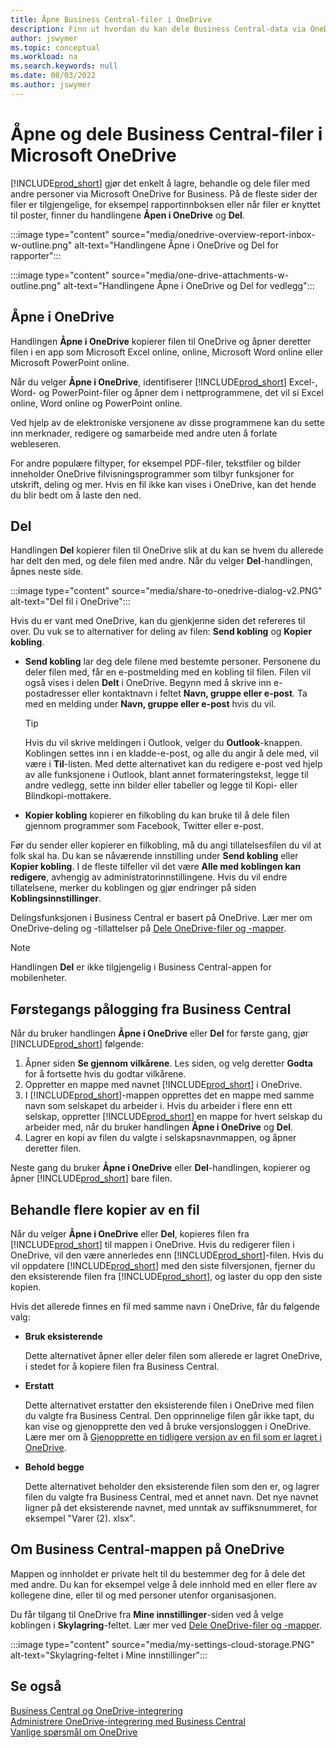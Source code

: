 ```yaml
---
title: Åpne Business Central-filer i OneDrive
description: Finn ut hvordan du kan dele Business Central-data via OneDrive for Business.
author: jswymer
ms.topic: conceptual
ms.workload: na
ms.search.keywords: null
ms.date: 08/03/2022
ms.author: jswymer
---
```

# <a name="opening-and-sharing-business-central-files-in-microsoft-onedrive"></a><a name="opening-and-sharing-business-central-files-in-microsoft-onedrive"></a>Åpne og dele Business Central-filer i Microsoft OneDrive

[!INCLUDE[prod_short](includes/prod_short.md)] gjør det enkelt å lagre, behandle og dele filer med andre personer via Microsoft OneDrive for Business. På de fleste sider der filer er tilgjengelige, for eksempel rapportinnboksen eller når filer er knyttet til poster, finner du handlingene **Åpen i OneDrive** og **Del**.


:::image type="content" source="media/onedrive-overview-report-inbox-w-outline.png" alt-text="Handlingene Åpne i OneDrive og Del for rapporter":::


:::image type="content" source="media/one-drive-attachments-w-outline.png" alt-text="Handlingene Åpne i OneDrive og Del for vedlegg":::


## <a name="open-in-onedrive"></a><a name="open-in-onedrive"></a>Åpne i OneDrive

Handlingen **Åpne i OneDrive** kopierer filen til OneDrive og åpner deretter filen i en app som Microsoft Excel online, online, Microsoft Word online eller Microsoft PowerPoint online. 

<!--## Working with different types of files-->

Når du velger **Åpne i OneDrive**, identifiserer [!INCLUDE[prod_short](includes/prod_short.md)] Excel-, Word- og PowerPoint-filer og åpner dem i nettprogrammene, det vil si Excel online, Word online og PowerPoint online. 

Ved hjelp av de elektroniske versjonene av disse programmene kan du sette inn merknader, redigere og samarbeide med andre uten å forlate webleseren.

For andre populære filtyper, for eksempel PDF-filer, tekstfiler og bilder inneholder OneDrive filvisningsprogrammer som tilbyr funksjoner for utskrift, deling og mer. Hvis en fil ikke kan vises i OneDrive, kan det hende du blir bedt om å laste den ned.

## <a name="share"></a><a name="share"></a>Del

Handlingen **Del** kopierer filen til OneDrive slik at du kan se hvem du allerede har delt den med, og dele filen med andre. Når du velger **Del**-handlingen, åpnes neste side.

:::image type="content" source="media/share-to-onedrive-dialog-v2.PNG" alt-text="Del fil i OneDrive":::

Hvis du er vant med OneDrive, kan du gjenkjenne siden det refereres til over. Du vuk se to alternativer for deling av filen: **Send kobling** og **Kopier kobling**.

- **Send kobling** lar deg dele filene med bestemte personer. Personene du deler filen med, får en e-postmelding med en kobling til filen. Filen vil også vises i delen **Delt** i OneDrive. Begynn med å skrive inn e-postadresser eller kontaktnavn i feltet **Navn, gruppe eller e-post**. Ta med en melding under **Navn, gruppe eller e-post** hvis du vil.

  > [!TIP]
  > Hvis du vil skrive meldingen i Outlook, velger du **Outlook**-knappen. Koblingen settes inn i en kladde-e-post, og alle du angir å dele med, vil være i **Til**-listen. Med dette alternativet kan du redigere e-post ved hjelp av alle funksjonene i Outlook, blant annet formateringstekst, legge til andre vedlegg, sette inn bilder eller tabeller og legge til Kopi- eller Blindkopi-mottakere.

- **Kopier kobling** kopierer en filkobling du kan bruke til å dele filen gjennom programmer som Facebook, Twitter eller e-post. 

Før du sender eller kopierer en filkobling, må du angi tillatelsesfilen du vil at folk skal ha. Du kan se nåværende innstilling under **Send kobling** eller **Kopier kobling**. I de fleste tilfeller vil det være **Alle med koblingen kan redigere**, avhengig av administratorinnstillingene. Hvis du vil endre tillatelsene, merker du koblingen og gjør endringer på siden **Koblingsinnstillinger**.

Delingsfunksjonen i Business Central er basert på OneDrive. Lær mer om OneDrive-deling og -tillattelser på [Dele OneDrive-filer og -mapper](https://support.microsoft.com/en-us/office/share-onedrive-files-and-folders-9fcc2f7d-de0c-4cec-93b0-a82024800c07).

> [!NOTE]
> Handlingen **Del** er ikke tilgjengelig i Business Central-appen for mobilenheter.

## <a name="first-time-sign-in-from-business-central"></a><a name="first-time-sign-in-from-business-central"></a>Førstegangs pålogging fra Business Central

Når du bruker handlingen **Åpne i OneDrive** eller **Del** for første gang, gjør [!INCLUDE[prod_short](includes/prod_short.md)] følgende:

1. Åpner siden **Se gjennom vilkårene**. Les siden, og velg deretter **Godta** for å fortsette hvis du godtar vilkårene.
2. Oppretter en mappe med navnet [!INCLUDE[prod_short](includes/prod_short.md)] i OneDrive. 
3. I [!INCLUDE[prod_short](includes/prod_short.md)]-mappen opprettes det en mappe med samme navn som selskapet du arbeider i. Hvis du arbeider i flere enn ett selskap, oppretter [!INCLUDE[prod_short](includes/prod_short.md)] en mappe for hvert selskap du arbeider med, når du bruker handlingen **Åpne i OneDrive** og **Del**. 
4. Lagrer en kopi av filen du valgte i selskapsnavnmappen, og åpner deretter filen. 

Neste gang du bruker **Åpne i OneDrive** eller **Del**-handlingen, kopierer og åpner [!INCLUDE[prod_short](includes/prod_short.md)] bare filen. 

## <a name="managing-multiple-copies-of-a-file"></a><a name="managing-multiple-copies-of-a-file"></a>Behandle flere kopier av en fil

Når du velger **Åpne i OneDrive** eller **Del**, kopieres filen fra [!INCLUDE[prod_short](includes/prod_short.md)] til mappen i OneDrive. Hvis du redigerer filen i OneDrive, vil den være annerledes enn [!INCLUDE[prod_short](includes/prod_short.md)]-filen. Hvis du vil oppdatere [!INCLUDE[prod_short](includes/prod_short.md)] med den siste filversjonen, fjerner du den eksisterende filen fra [!INCLUDE[prod_short](includes/prod_short.md)], og laster du opp den siste kopien.

Hvis det allerede finnes en fil med samme navn i OneDrive, får du følgende valg:

- **Bruk eksisterende**

  Dette alternativet åpner eller deler filen som allerede er lagret OneDrive, i stedet for å kopiere filen fra Business Central.
  
- **Erstatt**
  
  Dette alternativet erstatter den eksisterende filen i OneDrive med filen du valgte fra Business Central. Den opprinnelige filen går ikke tapt, du kan vise og gjenopprette den ved å bruke versjonsloggen i OneDrive. Lære mer om å [Gjenopprette en tidligere versjon av en fil som er lagret i OneDrive](https://support.microsoft.com/office/restore-a-previous-version-of-a-file-stored-in-onedrive).

- **Behold begge**
 
  Dette alternativet beholder den eksisterende filen som den er, og lagrer filen du valgte fra Business Central, med et annet navn. Det nye navnet ligner på det eksisterende navnet, med unntak av suffiksnummeret, for eksempel "Varer (2). xlsx".

## <a name="about-your-business-central-folder-on-onedrive"></a><a name="about-your-business-central-folder-on-onedrive"></a>Om Business Central-mappen på OneDrive

Mappen og innholdet er private helt til du bestemmer deg for å dele det med andre. Du kan for eksempel velge å dele innhold med en eller flere av kollegene dine, eller til og med personer utenfor organisasjonen. 

Du får tilgang til OneDrive fra **Mine innstillinger**-siden ved å velge koblingen i **Skylagring**-feltet. Lær mer ved [Dele OneDrive-filer og -mapper](https://support.microsoft.com/en-us/office/share-onedrive-files-and-folders-9fcc2f7d-de0c-4cec-93b0-a82024800c07).

:::image type="content" source="media/my-settings-cloud-storage.PNG" alt-text="Skylagring-feltet i Mine innstillinger":::

<!--## Extending the Connection to OneDrive
You can create an extension and connect it to... For more information, see...-->

## <a name="see-also"></a><a name="see-also"></a>Se også

[Business Central og OneDrive-integrering](across-onedrive-overview.md)  
[Administrere OneDrive-integrering med Business Central](admin-onedrive-integration.md)  
[Vanlige spørsmål om OneDrive](admin-onedrive-faq.md)
